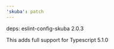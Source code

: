 ```yaml
---
'skuba': patch
---
```


deps: eslint-config-skuba 2.0.3

This adds full support for Typescript 5.1.0
